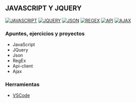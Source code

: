 ## JAVASCRIPT Y JQUERY
[![JAVASCRIPT](https://img.shields.io/badge/JAVASCRIPT-EFD81D?style=for-the-badge&logo=JAVASCRIPT&logoColor=white&labelColor=101010)](https://github.com/Alberto-mt/JavaScript_JQuery/tree/main/JavaScript)
[![JQUERY](https://img.shields.io/badge/JQUERY-0F67AE?style=for-the-badge&logo=JQUERY&logoColor=white&labelColor=101010)](https://github.com/Alberto-mt/JavaScript_JQuery)
[![JSON](https://img.shields.io/badge/JSON-caccd1?style=for-the-badge&logo=JSON&logoColor=white&labelColor=101010)](https://github.com/Alberto-mt/JavaScript_JQuery)
[![REGEX](https://img.shields.io/badge/REGEX-2c9f45?style=for-the-badge&label=RGX&logoColor=white&labelColor=101010)](https://github.com/Alberto-mt/JavaScript_JQuery)
[![API](https://img.shields.io/badge/API_CLIENT-7d3f98?style=for-the-badge&label=API&logoColor=white&labelColor=101010)](https://github.com/Alberto-mt/JavaScript_JQuery)
[![AJAX](https://img.shields.io/badge/AJAX-005A9C?style=for-the-badge&logo=W3C&logoColor=white&labelColor=101010)](https://github.com/Alberto-mt/JavaScript_JQuery)

### Apuntes, ejercicios y proyectos
 - JavaScript
 - JQuery
 - Json
 - RegEx
 - Api-client
 - Ajax

### Herramientas
- [VSCode](https://code.visualstudio.com/)
